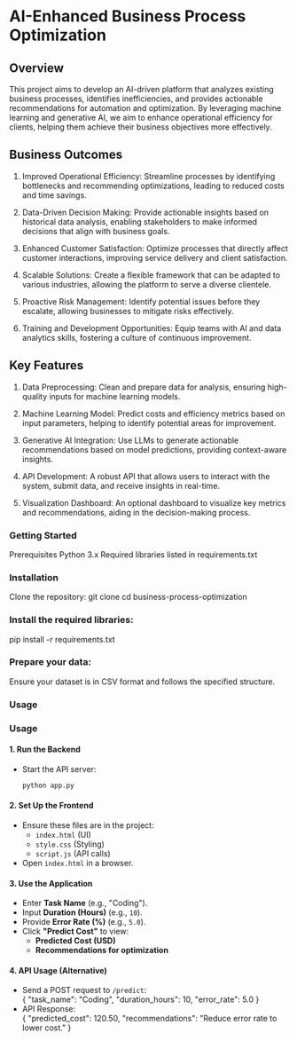 # AI-Enhanced Business Process Optimization

## Overview
This project aims to develop an AI-driven platform that analyzes existing business processes, identifies inefficiencies, and provides actionable recommendations for automation and optimization. By leveraging machine learning and generative AI, we aim to enhance operational efficiency for clients, helping them achieve their business objectives more effectively.


## Business Outcomes

1. Improved Operational Efficiency: Streamline processes by identifying bottlenecks and recommending optimizations, leading to reduced costs and time savings.

2. Data-Driven Decision Making: Provide actionable insights based on historical data analysis, enabling stakeholders to make informed decisions that align with business goals.

3. Enhanced Customer Satisfaction: Optimize processes that directly affect customer interactions, improving service delivery and client satisfaction.

4. Scalable Solutions: Create a flexible framework that can be adapted to various industries, allowing the platform to serve a diverse clientele.

5. Proactive Risk Management: Identify potential issues before they escalate, allowing businesses to mitigate risks effectively.

6. Training and Development Opportunities: Equip teams with AI and data analytics skills, fostering a culture of continuous improvement.

## Key Features

1. Data Preprocessing: Clean and prepare data for analysis, ensuring high-quality inputs for machine learning models.

2. Machine Learning Model: Predict costs and efficiency metrics based on input parameters, helping to identify potential areas for improvement.

3. Generative AI Integration: Use LLMs to generate actionable recommendations based on model predictions, providing context-aware insights.

4. API Development: A robust API that allows users to interact with the system, submit data, and receive insights in real-time.

5. Visualization Dashboard: An optional dashboard to visualize key metrics and recommendations, aiding in the decision-making process.

### Getting Started
Prerequisites
Python 3.x
Required libraries listed in requirements.txt

### Installation

Clone the repository:
git clone <repository-url>
cd business-process-optimization

### Install the required libraries:

pip install -r requirements.txt

### Prepare your data:
Ensure your dataset is in CSV format and follows the specified structure.

### Usage
### **Usage**  

#### **1. Run the Backend**  
- Start the API server:  
  ```sh
  python app.py
  ```  

#### **2. Set Up the Frontend**  
- Ensure these files are in the project:  
  - `index.html` (UI)  
  - `style.css` (Styling)  
  - `script.js` (API calls)  
- Open `index.html` in a browser.  

#### **3. Use the Application**  
- Enter **Task Name** (e.g., "Coding").  
- Input **Duration (Hours)** (e.g., `10`).  
- Provide **Error Rate (%)** (e.g., `5.0`).  
- Click **"Predict Cost"** to view:  
  - **Predicted Cost (USD)**  
  - **Recommendations for optimization**  

#### **4. API Usage (Alternative)**  
- Send a POST request to `/predict`:  
  {
    "task_name": "Coding",
    "duration_hours": 10,
    "error_rate": 5.0
  }
- API Response:  
  {
    "predicted_cost": 120.50,
    "recommendations": "Reduce error rate to lower cost."
  }
  ```  
